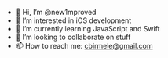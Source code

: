 - 👋 Hi, I’m @new1mproved
- 👀 I’m interested in iOS development
- 🌱 I’m currently learning JavaScript and Swift
- 💞️ I’m looking to collaborate on stuff
- 📫 How to reach me: cbirmele@gmail.com

<!---
new1mproved/new1mproved is a ✨ special ✨ repository because its `README.md` (this file) appears on your GitHub profile.
You can click the Preview link to take a look at your changes.
--->
